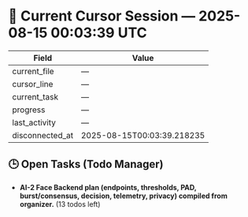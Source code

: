 # 📝 Current Cursor Session — 2025-08-15 00:03:39 UTC

| Field | Value |
|-------|-------|
| current_file | — |
| cursor_line | — |
| current_task | — |
| progress | — |
| last_activity | — |
| disconnected_at | 2025-08-15T00:03:39.218235 |

## 🕒 Open Tasks (Todo Manager)
- **AI-2 Face Backend plan (endpoints, thresholds, PAD, burst/consensus, decision, telemetry, privacy) compiled from organizer.** (13 todos left)
